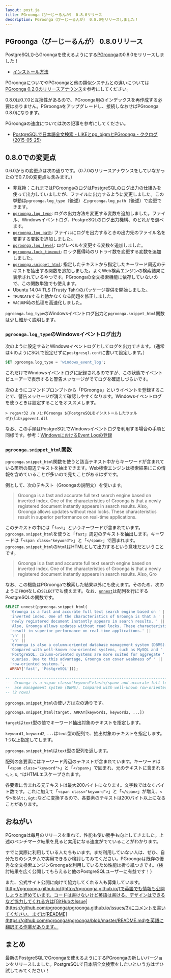 ```yaml
---
layout: post.ja
title: PGroonga（ぴーじーるんが） 0.8.0リリース
description: PGroonga（ぴーじーるんが） 0.8.0をリリースしました！
---
```


## PGroonga（ぴーじーるんが） 0.8.0リリース

PostgreSQLからGroongaを使えるようにする[PGroonga](https://github.com/pgroonga/pgroonga)の0.8.0をリリースしました！

  * [インストール方法](https://github.com/pgroonga/pgroonga#%E3%82%A4%E3%83%B3%E3%82%B9%E3%83%88%E3%83%BC%E3%83%AB)

PGroongaについてやPGroongaと他の類似システムとの違いについては[PGroonga 0.2.0のリリースアナウンス](../../01/29/pgroonga-0.2.0.html)を参考にしてください。

0.8.0は0.7.0と互換性があるので、PGroonga用のインデックスを再作成する必要はありません。PGroongaをアップグレードし、接続しなおせばPGroonga 0.8.0になります。

PGroongaの速度については次の記事を参考にしてください。

  * [PostgreSQLで日本語全文検索 - LIKEとpg_bigmとPGroonga - ククログ(2015-05-25)](http://www.clear-code.com/blog/2015/5/25.html)

## 0.8.0での変更点

0.6.0からの変更点は次の通りです。（0.7.0のリリースアナウンスをしていなかったので0.7.0の変更点も含みます。）

  * 非互換：これまではPGroongaのログはPostgreSQLのログ出力の仕組みを使って出力していましたが、ファイルに出力するように変更しました。この挙動は`pgroonga.log_type`（後述）と`pgroonga.log_path`（後述）で変更できます。
  * [`pgroonga.log_type`](https://github.com/pgroonga/pgroonga#pgroongalog_type%E5%A4%89%E6%95%B0): ログの出力方法を変更する変数を追加しました。ファイル、Windowsイベントログ、PostgreSQLのログ出力機構、のどれかを選べます。
  * [`pgroonga.log_path`](https://github.com/pgroonga/pgroonga#pgroongalog_path%E5%A4%89%E6%95%B0): ファイルにログを出力するときの出力先のファイル名を変更する変数を追加しました。
  * [`pgroonga.log_level`](https://github.com/pgroonga/pgroonga#pgroongalog_level%E5%A4%89%E6%95%B0): ログレベルを変更する変数を追加しました。
  * [`pgroonga.lock_timeout`](https://github.com/pgroonga/pgroonga#pgroongalock_timeout%E5%A4%89%E6%95%B0): ロック獲得時のリトライ数を変更する変数を追加しました。
  * [`pgroonga.snippet_html`](https://github.com/pgroonga/pgroonga#pgroongasnippet_html%E9%96%A2%E6%95%B0): 指定したテキストから指定したキーワード周辺のテキストを抽出する関数を追加しました。よくWeb検索エンジンの検索結果に表示されているやつです。PGroongaの全文検索機能に依存していないので、この関数単独でも使えます。
  * Ubuntu 14.04 TLS (Trusty Tahr)のパッケージ提供を開始しました。
  * `TRUNCATE`すると動かなくなる問題を修正しました。
  * `VACUUM`時の処理を高速化しました。

`pgroonga.log_type`のWindowsイベントログ出力と`pgroonga.snippet_html`関数は少し細かく説明します。

### `pgroonga.log_type`のWindowsイベントログ出力

次のように設定するとWindowsイベントログとしてログを出力できます。（通常は↓のようにSQLで設定せずに`postgresql.conf`に書いて設定します。）

```sql
SET pgroonga.log_type = 'windows_event_log';
```

これだけでWindowsイベントログに記録されるのですが、この状態でイベントビューアーで表示すると警告メッセージがでてログを確認しづらいです。

次のようにコマンドプロンプトから「PGroonga」というイベントを登録することで、警告メッセージが消えて確認しやすくなります。Windowsイベントログを使うときは設定することをオススメします。

```text
> regsvr32 /n /i:PGroonga ${PostgreSQLをインストールしたフォルダ}\lib\pgevent.dll
```

なお、この手順はPostgreSQLでWindowsイベントログを利用する場合の手順と同様です。参考：[WindowsにおけるEvent Logの登録](https://www.postgresql.jp/document/9.4/html/event-log-registration.html)

### `pgroonga.snippet_html`関数

`pgroonga.snippet_html`関数を使うと該当テキスト中からキーワードが含まれている箇所の周辺テキストを抽出できます。Web検索エンジンは検索結果にこの情報を含めていることが多いので見たことがあるはずです。

例として、次のテキスト（Groongaの説明文）を使います。

> Groonga is a fast and accurate full text search engine based on
> inverted index. One of the characteristics of Groonga is that a
> newly registered document instantly appears in search results.
> Also, Groonga allows updates without read locks. These characteristics
> result in superior performance on real-time applications.


このテキストの中には「`fast`」というキーワードが含まれています。`pgroonga.snippet_html`を使うと「`fast`」周辺のテキストを抽出します。キーワードは「`<span class="keyword">`」と「`</span>`」で囲まれます。`pgroonga.snippet_html`の`html`はHTMLとして出力するという意味だということです。

> Groonga is a <span class="keyword">fast</span> and accurate full
> text search engine based on inverted index. One of the
> characteristics of Groonga is that a newly registered document
> instantly appears in search results. Also, Gro

なお、この機能はPGroongaで検索した結果以外にも使えます。そのため、次のように`FROM`なしの`SELECT`でも使えます。なお、[`unnest`](http://www.postgresql.org/docs/devel/static/functions-array.html)は配列を行にするPostgreSQLの関数です。

```sql
SELECT unnest(pgroonga.snippet_html(
  'Groonga is a fast and accurate full text search engine based on ' ||
  'inverted index. One of the characteristics of Groonga is that a ' ||
  'newly registered document instantly appears in search results. ' ||
  'Also, Groonga allows updates without read locks. These characteristics ' ||
  'result in superior performance on real-time applications.' ||
  '\n' ||
  '\n' ||
  'Groonga is also a column-oriented database management system (DBMS). ' ||
  'Compared with well-known row-oriented systems, such as MySQL and ' ||
  'PostgreSQL, column-oriented systems are more suited for aggregate ' ||
  'queries. Due to this advantage, Groonga can cover weakness of ' ||
  'row-oriented systems.',
  ARRAY['fast', 'PostgreSQL']));
                                                                                 --                                unnest                                                                                                                 
-- ---------------------------------------------------------------------------------------------------------------------------------------------------------------------------------------------------------------------------------------
--  Groonga is a <span class="keyword">fast</span> and accurate full text search engine based on inverted index. One of the characteristics of Groonga is that a newly registered document instantly appears in search results. Also, Gro
--  ase management system (DBMS). Compared with well-known row-oriented systems, such as MySQL and <span class="keyword">PostgreSQL</span>, column-oriented systems are more suited for aggregate queries. Due to this advantage, Groonga
-- (2 rows)
```

`pgroonga.snippet_html`の使い方は次の通りです。

```text
pgroonga.snippet_html(target, ARRAY[keyword1, keyword2, ...])
```

`target`は`text`型の値でキーワード抽出対象のテキストを指定します。

`keyword1`, `keyword2`, `...`は`text`型の配列で、抽出対象のテキストを指定します。1つ以上指定してします。

`pgroonga.snippet_html`は`text`型の配列を返します。

配列の各要素にはキーワード周辺のテキストが含まれています。キーワードは「`<span class="keyword">`」と「`</span>`」で囲まれ、元のテキストに含まれる`<`, `>`, `&`, `"`はHTMLエスケープされます。

各要素に含まれる元テキストは最大200バイトになります。文字数ではなくバイト数です。これに加えて「`<span class="keyword">`」と「`</span>`」が増え、`<`や`>`を`&lt;`, `&gt;`などに変換するので、各要素のテキストは200バイト以上になることがあります。

## おねがい

PGroongaは毎月のリリースを重ねて、性能も使い勝手も向上してきました。上述のベンチマーク結果を見ると実用になる速度がでていることがわかります。

すでに実際に利用している人たちもいます。まだ利用していない人は、ぜひ、自分たちのシステムで実用できるか検討してみてください。PGroongaは既存の優秀な全文検索エンジンGroongaを利用しているため性能は折り紙つきです。（検討結果を広く公開してもらえると他のPostgreSQLユーザーに有益です！）

また、公式サイト公開に向けて協力してくれる人も募集しています。[http://pgroonga.github.io/](http://pgroonga.github.io/)で英語でも情報も公開しようと進めています。コードは書けないけど英語は書ける、デザインはできるなど協力してくれる方は[GitHubのIssue](https://github.com/pgroonga/pgroonga.github.io/issues/3)にコメントを書いてください。まずは[README](https://github.com/pgroonga/pgroonga/blob/master/README.md)を英語に翻訳する作業があります。

## まとめ

最新のPostgreSQLでGroongaを使えるようにするPGroongaの新しいバージョンをリリースしました。PostgreSQLで日本語全文検索をしたいという方はぜひ試してみてください！
